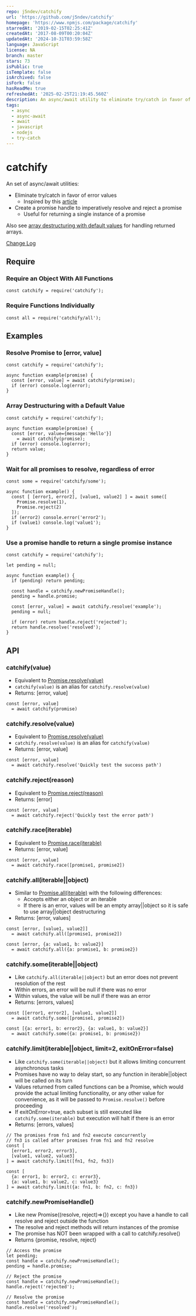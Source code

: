 ```yaml
---
repo: j5ndev/catchify
url: 'https://github.com/j5ndev/catchify'
homepage: 'https://www.npmjs.com/package/catchify'
starredAt: '2019-02-15T02:25:41Z'
createdAt: '2017-08-09T00:20:04Z'
updatedAt: '2024-10-31T03:59:58Z'
language: JavaScript
license: NA
branch: master
stars: 73
isPublic: true
isTemplate: false
isArchived: false
isFork: false
hasReadMe: true
refreshedAt: '2025-02-25T21:19:45.560Z'
description: An async/await utility to eliminate try/catch in favor of error values.
tags:
  - async
  - async-await
  - await
  - javascript
  - nodejs
  - try-catch
---
```


# catchify
An set of async/await utilities:

- Eliminate try/catch in favor of error values
    - Inspired by this [article][0]
- Create a promise handle to imperatively resolve and reject a promise
    - Useful for returning a single instance of a promise

Also see [array destructuring with default values][5] for handling returned arrays.

[Change Log][6]

## Require

### Require an Object With All Functions

    const catchify = require('catchify');

### Require Functions Individually

    const all = require('catchify/all');

## Examples

### Resolve Promise to \[error, value]

    const catchify = require('catchify');
    
    async function example(promise) {
      const [error, value] = await catchify(promise);
      if (error) console.log(error);
    }

### Array Destructuring with a Default Value

    const catchify = require('catchify');
    
    async function example(promise) {
      const [error, value={message:'Hello'}] 
        = await catchify(promise);
      if (error) console.log(error);
      return value;
    }

### Wait for all promises to resolve, regardless of error

    const some = require('catchify/some');
    
    async function example() {
      const [ [error1, error2], [value1, value2] ] = await some([
        Promise.resolve(1),
        Promise.reject(2)
      ]);
      if (error2) console.error('error2');
      if (value1) console.log('value1');
    }

### Use a promise handle to return a single promise instance

    const catchify = require('catchify');
    
    let pending = null;
    
    async function example() {
      if (pending) return pending;
      
      const handle = catchify.newPromiseHandle();
      pending = handle.promise;
      
      const [error, value] = await catchify.resolve('example');
      pending = null;
      
      if (error) return handle.reject('rejected');
      return handle.resolve('resolved');
    }


## API

### catchify(value)
  * Equivalent to [Promise.resolve(value)][1]
  * `catchify(value)` is an alias for `catchify.resolve(value)`
  * Returns: \[error, value]
  
  ```
  const [error, value] 
    = await catchify(promise)
  ```
  
### catchify.resolve(value)
  * Equivalent to [Promise.resolve(value)][1]
  * `catchify.resolve(value)` is an alias for `catchify(value)`
  * Returns: \[error, value]
  
  ```
  const [error, value] 
    = await catchify.resolve('Quickly test the success path')
  ```

### catchify.reject(reason)
  * Equivalent to [Promise.reject(reason)][4]
  * Returns: \[error]
  
  ```
  const [error, value] 
    = await catchify.reject('Quickly test the error path')
  ```

### catchify.race(iterable)
  * Equivalent to [Promise.race(iterable)][2]
  * Returns: \[error, value]
  
  ```
  const [error, value] 
    = await catchify.race([promise1, promise2])
  ```

### catchify.all(iterable||object)
  * Similar to [Promise.all(iterable)][3] with the following differences:
    * Accepts either an object or an iterable
    * If there is an error, values will be an empty array||object so it is safe to use array||object destructuring
  * Returns: \[error, values]
  
  ```
  const [error, [value1, value2]] 
    = await catchify.all([promise1, promise2])

  const [error, {a: value1, b: value2}]
    = await catchify.all({a: promise1, b: promise2})
  ```

### catchify.some(iterable||object)
  * Like `catchify.all(iterable||object)` but an error does not prevent resolution of the rest
  * Within errors, an error will be null if there was no error
  * Within values, the value will be null if there was an error
  * Returns: \[errors, values]
  
  ```
  const [[error1, error2], [value1, value2]] 
    = await catchify.some([promise1, promise2])

  const [{a: error1, b: error2}, {a: value1, b: value2}] 
    = await catchify.some({a: promise1, b: promise2})
  ```
  
### catchify.limit(iterable||object, limit=2, exitOnError=false)
  * Like `catchify.some(iterable||object)` but it allows limiting concurrent asynchronous tasks
  * Promises have no way to delay start, so any function in iterable||object will be called on its turn
  * Values returned from called functions can be a Promise, which would provide the actual limiting 
    functionality, or any other value for convenience, as it will be passed to `Promise.resolve()`
    before proceeding
  * If exitOnError=true, each subset is still executed like `catchify.some(iterable)` but execution
    will halt if there is an error
  * Returns: \[errors, values]
  
  ```
  // The promises from fn1 and fn2 execute concurrently
  // fn3 is called after promises from fn1 and fn2 resolve
  const [
    [error1, error2, error3], 
    [value1, value2, value3]
  ] = await catchify.limit([fn1, fn2, fn3])

  const [
    {a: error1, b: error2, c: error3}, 
    {a: value1, b: value2, c: value3}
  ] = await catchify.limit({a: fn1, b: fn2, c: fn3})
  ```
  
    
### catchify.newPromiseHandle()
  * Like new Promise((resolve, reject)=>{}) except you have a handle to call 
    resolve and reject outside the function
  * The resolve and reject methods will return instances of the promise
  * The promise has NOT been wrapped with a call to catchify.resolve()
  * Returns {promise, resolve, reject}

  ```
  // Access the promise
  let pending;
  const handle = catchify.newPromiseHandle();
  pending = handle.promise;
  
  // Reject the promise
  const handle = catchify.newPromiseHandle();
  handle.reject('rejected');
  
  // Resolve the promise
  const handle = catchify.newPromiseHandle();
  handle.resolve('resolved');

  ```

[0]: http://blog.grossman.io/how-to-write-async-await-without-try-catch-blocks-in-javascript/
[1]: https://developer.mozilla.org/en-US/docs/Web/JavaScript/Reference/Global_Objects/Promise/resolve
[2]: https://developer.mozilla.org/en-US/docs/Web/JavaScript/Reference/Global_Objects/Promise/race
[3]: https://developer.mozilla.org/en-US/docs/Web/JavaScript/Reference/Global_Objects/Promise/all
[4]: https://developer.mozilla.org/en-US/docs/Web/JavaScript/Reference/Global_Objects/Promise/reject
[5]: https://developer.mozilla.org/en-US/docs/Web/JavaScript/Reference/Operators/Destructuring_assignment#Default_values
[6]: https://github.com/majgis/catchify/blob/master/CHANGELOG.md
